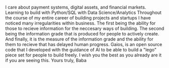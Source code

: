 I care about payment systems, digital assets, and financial markets. 
Learning to build with Python/SQL with Data Science/Analytics
Throughout the course of my entire career of building projects and startups I have noticed many irregularities within business.
The first being the ability for those to recieve information for the neccesary ways of building.
The second being the information grade that is produced for people to actively create. 
And finally, it is the measure of the information grade and the ability for them to recieve that has delayed human progress.
Gaios, is an open source code that I developed with the guidance of AI to be able to build a "lego" piece set for people to build freely.
I wish you the best as you already are it if you are seeing this.
Yours truly,
Baba
